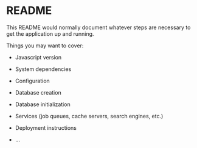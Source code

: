 # README

This README would normally document whatever steps are necessary to get the
application up and running.

Things you may want to cover:

* Javascript version

* System dependencies

* Configuration

* Database creation

* Database initialization

* Services (job queues, cache servers, search engines, etc.)

* Deployment instructions

* ...

